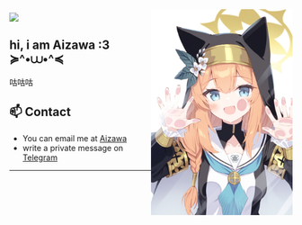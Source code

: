 <img align="middle" src="https://count.getloli.com/get/@:HpilOsit?theme=rule34">

<img align="right" src=".github/assets/banner.jpg" width="50%" height="50%" />


## hi, i am Aizawa :3 ≽^•⩊•^≼
咕咕咕
<br/>


## 📫 Contact
- You can email me at [Aizawa](mholic.xmmb0@aleeas.com) 
- write a private message on [Telegram](https://t.me/Usuzakura_bot)


------

